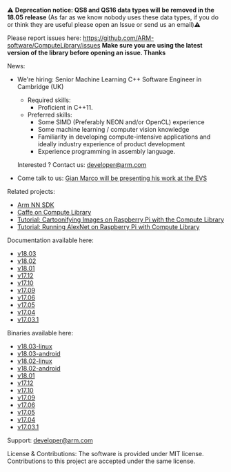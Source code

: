 
:warning: **Deprecation notice: QS8 and QS16 data types will be removed in the 18.05 release** (As far as we know nobody uses these data types, if you do or think they are useful please open an Issue or send us an email):warning:

Please report issues here: https://github.com/ARM-software/ComputeLibrary/issues
**Make sure you are using the latest version of the library before opening an issue. Thanks**

News:

- We're hiring: Senior Machine Learning C++ Software Engineer in Cambridge (UK)
    - Required skills:
        - Proficient in C++11.
    - Preferred skills:
        - Some SIMD (Preferably NEON and/or OpenCL) experience
        - Some machine learning / computer vision knowledge
        - Familiarity in developing compute-intensive applications and ideally industry experience of product development
        - Experience programming in assembly language.

    Interested ? Contact us: developer@arm.com
- Come talk to us: [Gian Marco will be presenting his work at the EVS](https://www.embedded-vision.com/summit/even-faster-cnns-exploring-new-class-winograd-algorithms)

Related projects:

- [Arm NN SDK](https://github.com/arm-software/armnn)
- [Caffe on Compute Library](https://github.com/OAID/Caffe-HRT)
- [Tutorial: Cartoonifying Images on Raspberry Pi with the Compute Library](https://community.arm.com/graphics/b/blog/posts/cartoonifying-images-on-raspberry-pi-with-the-compute-library)
- [Tutorial: Running AlexNet on Raspberry Pi with Compute Library](https://community.arm.com/processors/b/blog/posts/running-alexnet-on-raspberry-pi-with-compute-library)

Documentation available here:

- [v18.03](https://arm-software.github.io/ComputeLibrary/v18.03/)
- [v18.02](https://arm-software.github.io/ComputeLibrary/v18.02/)
- [v18.01](https://arm-software.github.io/ComputeLibrary/v18.01/)
- [v17.12](https://arm-software.github.io/ComputeLibrary/v17.12/)
- [v17.10](https://arm-software.github.io/ComputeLibrary/v17.10/)
- [v17.09](https://arm-software.github.io/ComputeLibrary/v17.09/)
- [v17.06](https://arm-software.github.io/ComputeLibrary/v17.06/)
- [v17.05](https://arm-software.github.io/ComputeLibrary/v17.05/)
- [v17.04](https://arm-software.github.io/ComputeLibrary/v17.04/)
- [v17.03.1](https://arm-software.github.io/ComputeLibrary/v17.03.1/)

Binaries available here:

- [v18.03-linux](https://github.com/ARM-software/ComputeLibrary/releases/download/v18.03/arm_compute-v18.03-bin-linux.tar.gz)
- [v18.03-android](https://github.com/ARM-software/ComputeLibrary/releases/download/v18.03/arm_compute-v18.03-bin-android.tar.gz)
- [v18.02-linux](https://github.com/ARM-software/ComputeLibrary/releases/download/v18.02/arm_compute-v18.02-bin-linux.tar.gz)
- [v18.02-android](https://github.com/ARM-software/ComputeLibrary/releases/download/v18.02/arm_compute-v18.02-bin-android.tar.gz)
- [v18.01](https://github.com/ARM-software/ComputeLibrary/releases/download/v18.01/arm_compute-v18.01-bin.tar.gz)
- [v17.12](https://github.com/ARM-software/ComputeLibrary/releases/download/v17.12/arm_compute-v17.12-bin.tar.gz)
- [v17.10](https://github.com/ARM-software/ComputeLibrary/releases/download/v17.10/arm_compute-v17.10-bin.tar.gz)
- [v17.09](https://github.com/ARM-software/ComputeLibrary/releases/download/v17.09/arm_compute-v17.09-bin.tar.gz)
- [v17.06](https://github.com/ARM-software/ComputeLibrary/releases/download/v17.06/arm_compute-v17.06-bin.tar.gz)
- [v17.05](https://github.com/ARM-software/ComputeLibrary/releases/download/v17.05/arm_compute-v17.05-bin.tar.gz)
- [v17.04](https://github.com/ARM-software/ComputeLibrary/releases/download/v17.04/arm_compute-v17.04-bin.tar.gz)
- [v17.03.1](https://github.com/ARM-software/ComputeLibrary/releases/download/v17.03.1/arm_compute-v17.03.1-bin.tar.gz)

Support: developer@arm.com

License & Contributions: The software is provided under MIT license. Contributions to this project are accepted under the same license.

